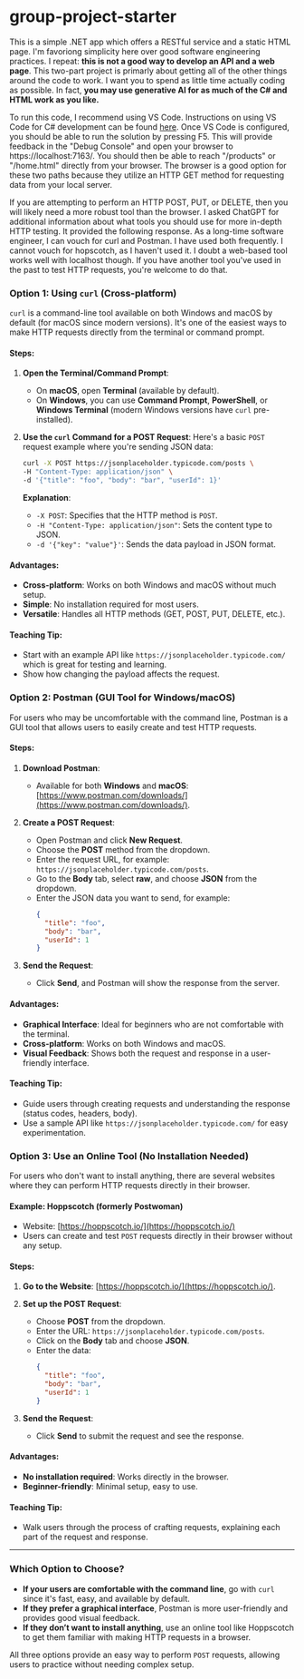 # group-project-starter
This is a simple .NET app which offers a RESTful service and a static HTML page. I'm favoriong simplicity here over good software engineering practices. I repeat: **this is not a good way to develop an API and a web page**. This two-part project is primarly about getting all of the other things around the code to work. I want you to spend as little time actually coding as possible. In fact, **you may use generative AI for as much of the C# and HTML work as you like.** 

To run this code, I recommend using VS Code. Instructions on using VS Code for C# development can be found [here](https://code.visualstudio.com/docs/languages/csharp). Once VS Code is configured, you should be able to run the solution by pressing F5. This will provide feedback in the "Debug Console" and open your browser to https://localhost:7163/. You should then be able to reach "/products" or "/home.html" directly from your browser. The browser is a good option for these two paths because they utilize an HTTP GET method for requesting data from your local server.

If you are attempting to perform an HTTP POST, PUT, or DELETE, then you will likely need a more robust tool than the browser. I asked ChatGPT for additional information about what tools you should use for more in-depth HTTP testing. It provided the following response. As a long-time software engineer, I can vouch for curl and Postman. I have used both frequently.  I cannot vouch for hopscotch, as I haven't used it. I doubt a web-based tool works well with localhost though. If you have another tool you've used in the past to test HTTP requests, you're welcome to do that.

### Option 1: **Using `curl` (Cross-platform)**
`curl` is a command-line tool available on both Windows and macOS by default (for macOS since modern versions). It's one of the easiest ways to make HTTP requests directly from the terminal or command prompt.

#### Steps:
1. **Open the Terminal/Command Prompt**:
   - On **macOS**, open **Terminal** (available by default).
   - On **Windows**, you can use **Command Prompt**, **PowerShell**, or **Windows Terminal** (modern Windows versions have `curl` pre-installed).

2. **Use the `curl` Command for a POST Request**:
   Here's a basic `POST` request example where you're sending JSON data:

   ```bash
   curl -X POST https://jsonplaceholder.typicode.com/posts \
   -H "Content-Type: application/json" \
   -d '{"title": "foo", "body": "bar", "userId": 1}'
   ```

   **Explanation**:
   - `-X POST`: Specifies that the HTTP method is `POST`.
   - `-H "Content-Type: application/json"`: Sets the content type to JSON.
   - `-d '{"key": "value"}'`: Sends the data payload in JSON format.

#### Advantages:
- **Cross-platform**: Works on both Windows and macOS without much setup.
- **Simple**: No installation required for most users.
- **Versatile**: Handles all HTTP methods (GET, POST, PUT, DELETE, etc.).

#### Teaching Tip:
- Start with an example API like `https://jsonplaceholder.typicode.com/` which is great for testing and learning.
- Show how changing the payload affects the request.

### Option 2: **Postman (GUI Tool for Windows/macOS)**
For users who may be uncomfortable with the command line, Postman is a GUI tool that allows users to easily create and test HTTP requests.

#### Steps:
1. **Download Postman**:
   - Available for both **Windows** and **macOS**: [https://www.postman.com/downloads/](https://www.postman.com/downloads/).

2. **Create a POST Request**:
   - Open Postman and click **New Request**.
   - Choose the **POST** method from the dropdown.
   - Enter the request URL, for example: `https://jsonplaceholder.typicode.com/posts`.
   - Go to the **Body** tab, select **raw**, and choose **JSON** from the dropdown.
   - Enter the JSON data you want to send, for example:
     ```json
     {
       "title": "foo",
       "body": "bar",
       "userId": 1
     }
     ```

3. **Send the Request**:
   - Click **Send**, and Postman will show the response from the server.

#### Advantages:
- **Graphical Interface**: Ideal for beginners who are not comfortable with the terminal.
- **Cross-platform**: Works on both Windows and macOS.
- **Visual Feedback**: Shows both the request and response in a user-friendly interface.

#### Teaching Tip:
- Guide users through creating requests and understanding the response (status codes, headers, body).
- Use a sample API like `https://jsonplaceholder.typicode.com/` for easy experimentation.

### Option 3: **Use an Online Tool (No Installation Needed)**
For users who don't want to install anything, there are several websites where they can perform HTTP requests directly in their browser.

#### Example: **Hoppscotch** (formerly Postwoman)
- Website: [https://hoppscotch.io/](https://hoppscotch.io/)
- Users can create and test `POST` requests directly in their browser without any setup.

#### Steps:
1. **Go to the Website**: [https://hoppscotch.io/](https://hoppscotch.io/).
2. **Set up the POST Request**:
   - Choose **POST** from the dropdown.
   - Enter the URL: `https://jsonplaceholder.typicode.com/posts`.
   - Click on the **Body** tab and choose **JSON**.
   - Enter the data:
     ```json
     {
       "title": "foo",
       "body": "bar",
       "userId": 1
     }
     ```

3. **Send the Request**:
   - Click **Send** to submit the request and see the response.

#### Advantages:
- **No installation required**: Works directly in the browser.
- **Beginner-friendly**: Minimal setup, easy to use.

#### Teaching Tip:
- Walk users through the process of crafting requests, explaining each part of the request and response.

---

### Which Option to Choose?
- **If your users are comfortable with the command line**, go with `curl` since it's fast, easy, and available by default.
- **If they prefer a graphical interface**, Postman is more user-friendly and provides good visual feedback.
- **If they don’t want to install anything**, use an online tool like Hoppscotch to get them familiar with making HTTP requests in a browser.

All three options provide an easy way to perform `POST` requests, allowing users to practice without needing complex setup.
